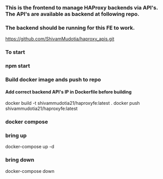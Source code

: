 
### This is the frontend to manage HAProxy backends via API's. The API's are available as backend at following repo. 
### The backend should be running for this FE to work.

https://github.com/ShivamMudotia/haproxy_apis.git


### To start
### npm start


### Build docker image ands push to repo 

#### Add correct backend API's IP in Dockerfile before building

docker build -t shivammudotia21/haproxyfe:latest .
docker push shivammudotia21/haproxyfe:latest

### docker compose

### bring up
docker-compose up -d
### bring down
docker-compose down





